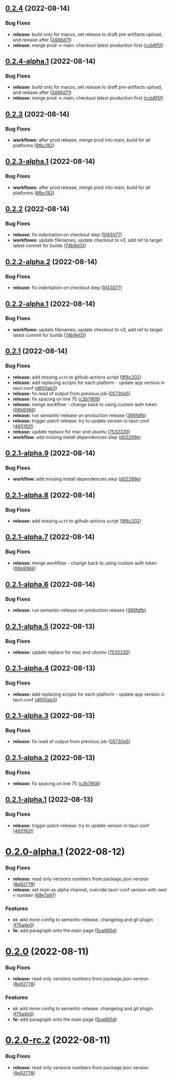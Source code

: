 ## [0.2.4](https://github.com/Royserg/devOps-is-my-passion/compare/v0.2.3...v0.2.4) (2022-08-14)


### Bug Fixes

* **release:** build only for macos, set release to draft pre-artifacts upload, and release after ([2486d71](https://github.com/Royserg/devOps-is-my-passion/commit/2486d71ae86af7d06c31372095582b3d0f00efd6))
* **release:** merge prod -> main: checkout latest production first ([ccb6f5f](https://github.com/Royserg/devOps-is-my-passion/commit/ccb6f5f5e74282a0f064e730b1f531c004515a9c))

## [0.2.4-alpha.1](https://github.com/Royserg/devOps-is-my-passion/compare/v0.2.3...v0.2.4-alpha.1) (2022-08-14)


### Bug Fixes

* **release:** build only for macos, set release to draft pre-artifacts upload, and release after ([2486d71](https://github.com/Royserg/devOps-is-my-passion/commit/2486d71ae86af7d06c31372095582b3d0f00efd6))
* **release:** merge prod -> main: checkout latest production first ([ccb6f5f](https://github.com/Royserg/devOps-is-my-passion/commit/ccb6f5f5e74282a0f064e730b1f531c004515a9c))

## [0.2.3](https://github.com/Royserg/devOps-is-my-passion/compare/v0.2.2...v0.2.3) (2022-08-14)


### Bug Fixes

* **workflows:** after prod release, merge prod into main, build for all platforms ([8fbc182](https://github.com/Royserg/devOps-is-my-passion/commit/8fbc1825cbd59fedf30dfc802971499c8af65463))

## [0.2.3-alpha.1](https://github.com/Royserg/devOps-is-my-passion/compare/v0.2.2...v0.2.3-alpha.1) (2022-08-14)


### Bug Fixes

* **workflows:** after prod release, merge prod into main, build for all platforms ([8fbc182](https://github.com/Royserg/devOps-is-my-passion/commit/8fbc1825cbd59fedf30dfc802971499c8af65463))

## [0.2.2](https://github.com/Royserg/devOps-is-my-passion/compare/v0.2.1...v0.2.2) (2022-08-14)


### Bug Fixes

* **release:** fix indentation on checkout step ([5f43077](https://github.com/Royserg/devOps-is-my-passion/commit/5f4307720f5751b021f8c317256b13d818062859))
* **workflows:** update filenames, update checkout to v3, add ref to target latest commit for builds ([74b9e03](https://github.com/Royserg/devOps-is-my-passion/commit/74b9e03f99f9106fd99cb1e0c54ecadae0561010))

## [0.2.2-alpha.2](https://github.com/Royserg/devOps-is-my-passion/compare/v0.2.2-alpha.1...v0.2.2-alpha.2) (2022-08-14)


### Bug Fixes

* **release:** fix indentation on checkout step ([5f43077](https://github.com/Royserg/devOps-is-my-passion/commit/5f4307720f5751b021f8c317256b13d818062859))

## [0.2.2-alpha.1](https://github.com/Royserg/devOps-is-my-passion/compare/v0.2.1...v0.2.2-alpha.1) (2022-08-14)


### Bug Fixes

* **workflows:** update filenames, update checkout to v3, add ref to target latest commit for builds ([74b9e03](https://github.com/Royserg/devOps-is-my-passion/commit/74b9e03f99f9106fd99cb1e0c54ecadae0561010))

## [0.2.1](https://github.com/Royserg/devOps-is-my-passion/compare/v0.2.0...v0.2.1) (2022-08-14)


### Bug Fixes

* **release:** add missing `with` to github-actions script ([9f8c202](https://github.com/Royserg/devOps-is-my-passion/commit/9f8c202483488d686c2d4e8128be3fc70e971d41))
* **release:** add replacing scripts for each platform - update app version in tauri.conf ([d600ab3](https://github.com/Royserg/devOps-is-my-passion/commit/d600ab3a45d85ecce201213a5ec089bd3e618ef2))
* **release:** fix read of output from previous job ([05730e5](https://github.com/Royserg/devOps-is-my-passion/commit/05730e55a7a456f1dae0d7476e9d656de945ab40))
* **release:** fix spacing on line 75 ([c2b7908](https://github.com/Royserg/devOps-is-my-passion/commit/c2b79088d7bc8fffdf68d2a567107ceb678b2e26))
* **release:** merge workflow - change back to using custom auth token ([06b9366](https://github.com/Royserg/devOps-is-my-passion/commit/06b93665d1b52e489d96c55596b94385892a884c))
* **release:** run semantic-release on production release ([366fdfb](https://github.com/Royserg/devOps-is-my-passion/commit/366fdfb3c0d8cc704d75865e76842d85b84895fd))
* **release:** trigger patch release: try to update version in tauri conf ([465192f](https://github.com/Royserg/devOps-is-my-passion/commit/465192f3cc065f2ff0c5baa264db95c78ec0d5d2))
* **release:** update replace for mac and ubuntu ([7532330](https://github.com/Royserg/devOps-is-my-passion/commit/7532330bad5b34d93e4e4fef913b64dc0badafe3))
* **workflow:** add missing install dependencies step ([d02299e](https://github.com/Royserg/devOps-is-my-passion/commit/d02299e681b39adc6b6612ddab1881f46bfd8d5b))

## [0.2.1-alpha.9](https://github.com/Royserg/devOps-is-my-passion/compare/v0.2.1-alpha.8...v0.2.1-alpha.9) (2022-08-14)


### Bug Fixes

* **workflow:** add missing install dependencies step ([d02299e](https://github.com/Royserg/devOps-is-my-passion/commit/d02299e681b39adc6b6612ddab1881f46bfd8d5b))

## [0.2.1-alpha.8](https://github.com/Royserg/devOps-is-my-passion/compare/v0.2.1-alpha.7...v0.2.1-alpha.8) (2022-08-14)


### Bug Fixes

* **release:** add missing `with` to github-actions script ([9f8c202](https://github.com/Royserg/devOps-is-my-passion/commit/9f8c202483488d686c2d4e8128be3fc70e971d41))

## [0.2.1-alpha.7](https://github.com/Royserg/devOps-is-my-passion/compare/v0.2.1-alpha.6...v0.2.1-alpha.7) (2022-08-14)


### Bug Fixes

* **release:** merge workflow - change back to using custom auth token ([06b9366](https://github.com/Royserg/devOps-is-my-passion/commit/06b93665d1b52e489d96c55596b94385892a884c))

## [0.2.1-alpha.6](https://github.com/Royserg/devOps-is-my-passion/compare/v0.2.1-alpha.5...v0.2.1-alpha.6) (2022-08-14)


### Bug Fixes

* **release:** run semantic-release on production release ([366fdfb](https://github.com/Royserg/devOps-is-my-passion/commit/366fdfb3c0d8cc704d75865e76842d85b84895fd))

## [0.2.1-alpha.5](https://github.com/Royserg/devOps-is-my-passion/compare/v0.2.1-alpha.4...v0.2.1-alpha.5) (2022-08-13)


### Bug Fixes

* **release:** update replace for mac and ubuntu ([7532330](https://github.com/Royserg/devOps-is-my-passion/commit/7532330bad5b34d93e4e4fef913b64dc0badafe3))

## [0.2.1-alpha.4](https://github.com/Royserg/devOps-is-my-passion/compare/v0.2.1-alpha.3...v0.2.1-alpha.4) (2022-08-13)


### Bug Fixes

* **release:** add replacing scripts for each platform - update app version in tauri.conf ([d600ab3](https://github.com/Royserg/devOps-is-my-passion/commit/d600ab3a45d85ecce201213a5ec089bd3e618ef2))

## [0.2.1-alpha.3](https://github.com/Royserg/devOps-is-my-passion/compare/v0.2.1-alpha.2...v0.2.1-alpha.3) (2022-08-13)


### Bug Fixes

* **release:** fix read of output from previous job ([05730e5](https://github.com/Royserg/devOps-is-my-passion/commit/05730e55a7a456f1dae0d7476e9d656de945ab40))

## [0.2.1-alpha.2](https://github.com/Royserg/devOps-is-my-passion/compare/v0.2.1-alpha.1...v0.2.1-alpha.2) (2022-08-13)


### Bug Fixes

* **release:** fix spacing on line 75 ([c2b7908](https://github.com/Royserg/devOps-is-my-passion/commit/c2b79088d7bc8fffdf68d2a567107ceb678b2e26))

## [0.2.1-alpha.1](https://github.com/Royserg/devOps-is-my-passion/compare/v0.2.0...v0.2.1-alpha.1) (2022-08-13)


### Bug Fixes

* **release:** trigger patch release: try to update version in tauri conf ([465192f](https://github.com/Royserg/devOps-is-my-passion/commit/465192f3cc065f2ff0c5baa264db95c78ec0d5d2))

# [0.2.0-alpha.1](https://github.com/Royserg/devOps-is-my-passion/compare/v0.1.0...v0.2.0-alpha.1) (2022-08-12)


### Bug Fixes

* **release:** read only versions numbers from package.json version ([8e92778](https://github.com/Royserg/devOps-is-my-passion/commit/8e927780ca0c16770fd42f35e058d0bf7b31ea09))
* **release:** set main as alpha channel, override tauri-conf version with next v number ([68e7a97](https://github.com/Royserg/devOps-is-my-passion/commit/68e7a973323f52f5b36b7b3512d7a21f69570dbc))


### Features

* **ci:** add more config to semantic-release. changelog and git plugin ([f75a4e0](https://github.com/Royserg/devOps-is-my-passion/commit/f75a4e05cb15eb101da7733d0e799e79ae8f216a))
* **fe:** add paragraph onto the main page ([5ce665d](https://github.com/Royserg/devOps-is-my-passion/commit/5ce665d845782eef4d8caace4bc461d19150ef6a))

# [0.2.0](https://github.com/Royserg/devOps-is-my-passion/compare/v0.1.0...v0.2.0) (2022-08-11)


### Bug Fixes

* **release:** read only versions numbers from package.json version ([8e92778](https://github.com/Royserg/devOps-is-my-passion/commit/8e927780ca0c16770fd42f35e058d0bf7b31ea09))


### Features

* **ci:** add more config to semantic-release. changelog and git plugin ([f75a4e0](https://github.com/Royserg/devOps-is-my-passion/commit/f75a4e05cb15eb101da7733d0e799e79ae8f216a))
* **fe:** add paragraph onto the main page ([5ce665d](https://github.com/Royserg/devOps-is-my-passion/commit/5ce665d845782eef4d8caace4bc461d19150ef6a))

# [0.2.0-rc.2](https://github.com/Royserg/devOps-is-my-passion/compare/v0.2.0-rc.1...v0.2.0-rc.2) (2022-08-11)


### Bug Fixes

* **release:** read only versions numbers from package.json version ([8e92778](https://github.com/Royserg/devOps-is-my-passion/commit/8e927780ca0c16770fd42f35e058d0bf7b31ea09))
